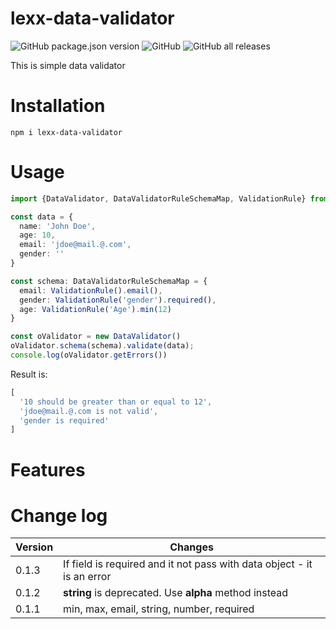 # lexx-data-validator

![GitHub package.json version](https://img.shields.io/github/package-json/v/lexxyar/lexx-data-validator)
![GitHub](https://img.shields.io/github/license/lexxyar/lexx-data-validator)
![GitHub all releases](https://img.shields.io/github/downloads/lexxyar/lexx-data-validator/total)

This is simple data validator

# Installation
```shell script
npm i lexx-data-validator
```

# Usage
```ts
import {DataValidator, DataValidatorRuleSchemaMap, ValidationRule} from "lexx-data-validator";

const data = {
  name: 'John Doe',
  age: 10,
  email: 'jdoe@mail.@.com',
  gender: ''
}

const schema: DataValidatorRuleSchemaMap = {
  email: ValidationRule().email(),
  gender: ValidationRule('gender').required(),
  age: ValidationRule('Age').min(12)
}

const oValidator = new DataValidator()
oValidator.schema(schema).validate(data);
console.log(oValidator.getErrors())
```

Result is:

```js
[
  '10 should be greater than or equal to 12',
  'jdoe@mail.@.com is not valid',
  'gender is required'
]
```

# Features

# Change log
Version|Changes
---|---
0.1.3|If field is required and it not pass with data object - it is an error
0.1.2|**string** is deprecated. Use **alpha** method instead
0.1.1|min, max, email, string, number, required